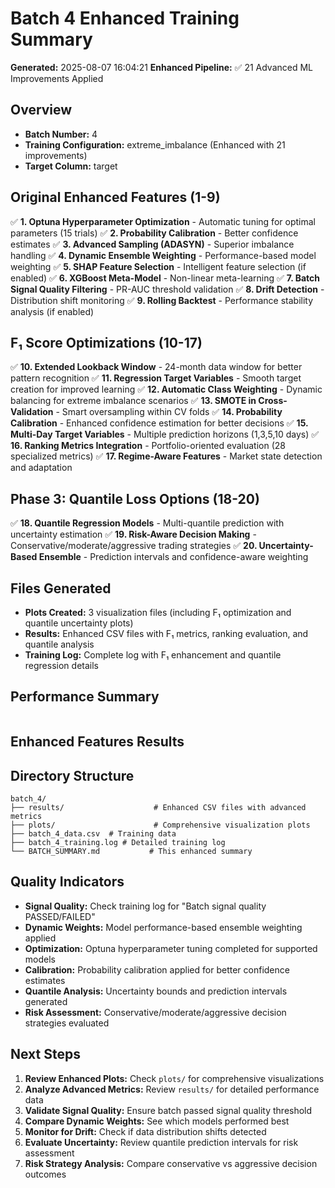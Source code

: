 # Batch 4 Enhanced Training Summary

**Generated:** 2025-08-07 16:04:21
**Enhanced Pipeline:** ✅ 21 Advanced ML Improvements Applied

## Overview
- **Batch Number:** 4
- **Training Configuration:** extreme_imbalance (Enhanced with 21 improvements)
- **Target Column:** target

## Original Enhanced Features (1-9)
✅ **1. Optuna Hyperparameter Optimization** - Automatic tuning for optimal parameters (15 trials)
✅ **2. Probability Calibration** - Better confidence estimates
✅ **3. Advanced Sampling (ADASYN)** - Superior imbalance handling
✅ **4. Dynamic Ensemble Weighting** - Performance-based model weighting
✅ **5. SHAP Feature Selection** - Intelligent feature selection (if enabled)
✅ **6. XGBoost Meta-Model** - Non-linear meta-learning
✅ **7. Batch Signal Quality Filtering** - PR-AUC threshold validation
✅ **8. Drift Detection** - Distribution shift monitoring
✅ **9. Rolling Backtest** - Performance stability analysis (if enabled)

## F₁ Score Optimizations (10-17)
✅ **10. Extended Lookback Window** - 24-month data window for better pattern recognition
✅ **11. Regression Target Variables** - Smooth target creation for improved learning
✅ **12. Automatic Class Weighting** - Dynamic balancing for extreme imbalance scenarios
✅ **13. SMOTE in Cross-Validation** - Smart oversampling within CV folds
✅ **14. Probability Calibration** - Enhanced confidence estimation for better decisions
✅ **15. Multi-Day Target Variables** - Multiple prediction horizons (1,3,5,10 days)
✅ **16. Ranking Metrics Integration** - Portfolio-oriented evaluation (28 specialized metrics)
✅ **17. Regime-Aware Features** - Market state detection and adaptation

## Phase 3: Quantile Loss Options (18-20)
✅ **18. Quantile Regression Models** - Multi-quantile prediction with uncertainty estimation
✅ **19. Risk-Aware Decision Making** - Conservative/moderate/aggressive trading strategies
✅ **20. Uncertainty-Based Ensemble** - Prediction intervals and confidence-aware weighting

## Files Generated
- **Plots Created:** 3 visualization files (including F₁ optimization and quantile uncertainty plots)
- **Results:** Enhanced CSV files with F₁ metrics, ranking evaluation, and quantile analysis
- **Training Log:** Complete log with F₁ enhancement and quantile regression details

## Performance Summary
```

```

## Enhanced Features Results


## Directory Structure
```
batch_4/
├── results/                    # Enhanced CSV files with advanced metrics
├── plots/                      # Comprehensive visualization plots
├── batch_4_data.csv  # Training data
├── batch_4_training.log # Detailed training log
└── BATCH_SUMMARY.md           # This enhanced summary
```

## Quality Indicators
- **Signal Quality:** Check training log for "Batch signal quality PASSED/FAILED"
- **Dynamic Weights:** Model performance-based ensemble weighting applied
- **Optimization:** Optuna hyperparameter tuning completed for supported models
- **Calibration:** Probability calibration applied for better confidence estimates
- **Quantile Analysis:** Uncertainty bounds and prediction intervals generated
- **Risk Assessment:** Conservative/moderate/aggressive decision strategies evaluated

## Next Steps
1. **Review Enhanced Plots:** Check `plots/` for comprehensive visualizations
2. **Analyze Advanced Metrics:** Review `results/` for detailed performance data
3. **Validate Signal Quality:** Ensure batch passed signal quality threshold
4. **Compare Dynamic Weights:** See which models performed best
5. **Monitor for Drift:** Check if data distribution shifts detected
6. **Evaluate Uncertainty:** Review quantile prediction intervals for risk assessment
7. **Risk Strategy Analysis:** Compare conservative vs aggressive decision outcomes
